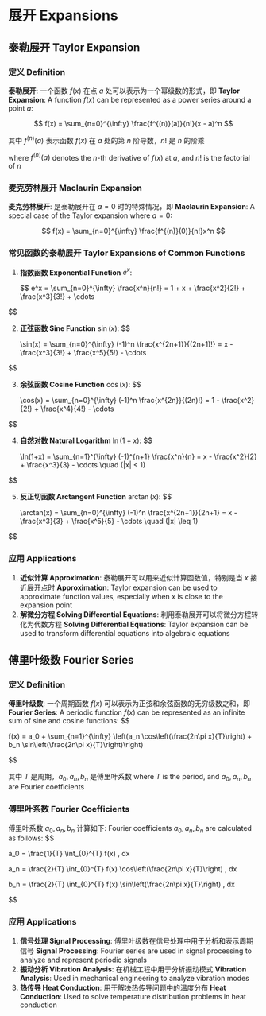 # 展开 Expansions

## 泰勒展开 Taylor Expansion

### 定义 Definition

**泰勒展开**: 一个函数 $f(x)$ 在点 $a$ 处可以表示为一个幂级数的形式，即
**Taylor Expansion**: A function $f(x)$ can be represented as a power series around a point $a$:

$$
f(x) = \sum_{n=0}^{\infty} \frac{f^{(n)}(a)}{n!}(x - a)^n
$$

其中 $f^{(n)}(a)$ 表示函数 $f(x)$ 在 $a$ 处的第 $n$ 阶导数，$n!$ 是 $n$ 的阶乘

where $f^{(n)}(a)$ denotes the $n$-th derivative of $f(x)$ at $a$, and $n!$ is the factorial of $n$

### 麦克劳林展开 Maclaurin Expansion

**麦克劳林展开**: 是泰勒展开在 $a = 0$ 时的特殊情况，即
**Maclaurin Expansion**: A special case of the Taylor expansion where $a = 0$:

$$
f(x) = \sum_{n=0}^{\infty} \frac{f^{(n)}(0)}{n!}x^n
$$

### 常见函数的泰勒展开 Taylor Expansions of Common Functions

1. **指数函数 Exponential Function** $e^x$:

   $$
   e^x = \sum_{n=0}^{\infty} \frac{x^n}{n!} = 1 + x + \frac{x^2}{2!} + \frac{x^3}{3!} + \cdots

$$

2. **正弦函数 Sine Function** $\sin(x)$:
   $$

   \sin(x) = \sum_{n=0}^{\infty} (-1)^n \frac{x^{2n+1}}{(2n+1)!} = x - \frac{x^3}{3!} + \frac{x^5}{5!} - \cdots

$$

3. **余弦函数 Cosine Function** $\cos(x)$:
   $$

   \cos(x) = \sum_{n=0}^{\infty} (-1)^n \frac{x^{2n}}{(2n)!} = 1 - \frac{x^2}{2!} + \frac{x^4}{4!} - \cdots

$$

4. **自然对数 Natural Logarithm** $\ln(1+x)$:
   $$

   \ln(1+x) = \sum_{n=1}^{\infty} (-1)^{n+1} \frac{x^n}{n} = x - \frac{x^2}{2} + \frac{x^3}{3} - \cdots \quad (|x| < 1)

$$

5. **反正切函数 Arctangent Function** $\arctan(x)$:
   $$

   \arctan(x) = \sum_{n=0}^{\infty} (-1)^n \frac{x^{2n+1}}{2n+1} = x - \frac{x^3}{3} + \frac{x^5}{5} - \cdots \quad (|x| \leq 1)

$$

### 应用 Applications

1. **近似计算 Approximation**: 泰勒展开可以用来近似计算函数值，特别是当 $x$ 接近展开点时
   **Approximation**: Taylor expansion can be used to approximate function values, especially when $x$ is close to the expansion point
2. **解微分方程 Solving Differential Equations**: 利用泰勒展开可以将微分方程转化为代数方程
   **Solving Differential Equations**: Taylor expansion can be used to transform differential equations into algebraic equations

## 傅里叶级数 Fourier Series

### 定义 Definition

**傅里叶级数**: 一个周期函数 $f(x)$ 可以表示为正弦和余弦函数的无穷级数之和，即
**Fourier Series**: A periodic function $f(x)$ can be represented as an infinite sum of sine and cosine functions:
$$

f(x) = a_0 + \sum_{n=1}^{\infty} \left(a_n \cos\left(\frac{2n\pi x}{T}\right) + b_n \sin\left(\frac{2n\pi x}{T}\right)\right)

$$

其中 $T$ 是周期，$a_0, a_n, b_n$ 是傅里叶系数
where $T$ is the period, and $a_0, a_n, b_n$ are Fourier coefficients

### 傅里叶系数 Fourier Coefficients

傅里叶系数 $a_0, a_n, b_n$ 计算如下:
Fourier coefficients $a_0, a_n, b_n$ are calculated as follows:
$$

a_0 = \frac{1}{T} \int_{0}^{T} f(x) \, dx

$$
$$

a_n = \frac{2}{T} \int_{0}^{T} f(x) \cos\left(\frac{2n\pi x}{T}\right) \, dx

$$
$$

b_n = \frac{2}{T} \int_{0}^{T} f(x) \sin\left(\frac{2n\pi x}{T}\right) \, dx

$$

### 应用 Applications

1. **信号处理 Signal Processing**: 傅里叶级数在信号处理中用于分析和表示周期信号
   **Signal Processing**: Fourier series are used in signal processing to analyze and represent periodic signals
2. **振动分析 Vibration Analysis**: 在机械工程中用于分析振动模式
   **Vibration Analysis**: Used in mechanical engineering to analyze vibration modes
3. **热传导 Heat Conduction**: 用于解决热传导问题中的温度分布
   **Heat Conduction**: Used to solve temperature distribution problems in heat conduction
